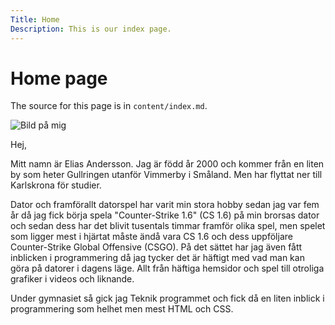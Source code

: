 ```yaml
---
Title: Home
Description: This is our index page.
---
```


Home page
==========================

The source for this page is in `content/index.md`.

<img class="meImage" src="image/jag.jpg" alt="Bild på mig">

Hej,

Mitt namn är Elias Andersson. Jag är född år 2000 och kommer från en liten by som heter Gullringen utanför Vimmerby i Småland. Men har flyttat ner till Karlskrona för studier.

Dator och framförallt datorspel har varit min stora hobby sedan jag var fem år då jag fick börja spela "Counter-Strike 1.6" (CS 1.6) på min brorsas dator och sedan dess har det blivit tusentals timmar framför olika spel, men spelet som ligger mest i hjärtat måste ändå vara CS 1.6 och dess uppföljare Counter-Strike Global Offensive (CSGO). På det sättet har jag även fått inblicken i programmering då jag tycker det är häftigt med vad man kan göra på datorer i dagens läge. Allt från häftiga hemsidor och spel till otroliga grafiker i videos och liknande.

Under gymnasiet så gick jag Teknik programmet och fick då en liten inblick i programmering som helhet men mest HTML och CSS.
